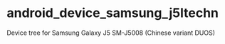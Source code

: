 # android_device_samsung_j5ltechn
Device tree for Samsung Galaxy J5 SM-J5008 (Chinese variant DUOS)
